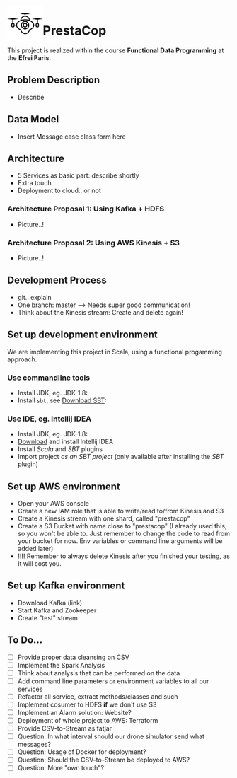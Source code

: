 <img align="left" width="80" height="80" src="lildrone.png" alt=">Drone icon">

# PrestaCop
This project is realized within the course **Functional Data Programming** at the **Efrei Paris**.

## Problem Description
- Describe 

## Data Model
- Insert Message case class form here 

## Architecture
- 5 Services as basic part: describe shortly
- Extra touch
- Deployment to cloud.. or not 

### Architecture Proposal 1: Using Kafka + HDFS
- Picture..!

### Architecture Proposal 2: Using AWS Kinesis + S3
- Picture..!

## Development Process
- git.. explain 
- One branch: master --> Needs super good communication!
- Think about the Kinesis stream: Create and delete again!

## Set up development environment
We are implementing this project in Scala, using a functional progamming approach.

### Use commandline tools
- Install JDK, eg. JDK-1.8:
- Install `sbt`, see [Download SBT](https://www.scala-sbt.org/download.html):

### Use IDE, eg. Intellij IDEA
- Install JDK, eg. JDK-1.8:
- [Download](https://www.jetbrains.com/idea/download/) and install Intellij IDEA
- Install _Scala_ and _SBT_ plugins
- Import project _as an SBT project_ (only available after installing the _SBT_ plugin)

## Set up AWS environment
- Open your AWS console
- Create a new IAM role that is able to write/read to/from Kinesis and S3
- Create a Kinesis stream with one shard, called "prestacop"
- Create a S3 Bucket with name close to "prestacop" (I already used this, so you won't be able to. Just remember to change the code to read from your bucket for now. Env variables or command line arguments will be added later)
- !!!! Remember to always delete Kinesis after you finished your testing, as it will cost you.

## Set up Kafka environment
- Download Kafka (link)
- Start Kafka and Zookeeper
- Create "test" stream

## To Do...
- [ ] Provide proper data cleansing on CSV
- [ ] Implement the Spark Analysis
- [ ] Think about analysis that can be performed on the data
- [ ] Add command line parameters or environment variables to all our services
- [ ] Refactor all service, extract methods/classes and such
- [ ] Implement cosumer to HDFS **if** we don't use S3
- [ ] Implement an Alarm solution: Website? 
- [ ] Deployment of whole project to AWS: Terraform
- [ ] Provide CSV-to-Stream as fatjar
- [ ] Question: In what interval should our drone simulator send what messages?
- [ ] Question: Usage of Docker for deployment?
- [ ] Question: Should the CSV-to-Stream be deployed to AWS?
- [ ] Question: More "own touch"?
